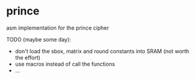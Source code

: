 # prince
asm implementation for the prince cipher

TODO (maybe some day):
- don't load the sbox, matrix and round constants into SRAM (not worth the effort)
- use macros instead of call the functions
- ...
